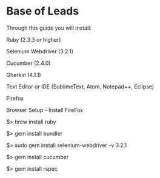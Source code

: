 # Base of Leads

Through this guide you will install: 

Ruby (2.3.3 or higher)

Selenium Webdriver (3.2.1) 

Cucumber (2.4.0)

Gherkin (4.1.1)

Text Editor or IDE (SublimeText, Atom, Notepad++, Eclipse)

Firefox 


Browser Setup - Install FireFox

$> brew install ruby

$> gem install bundler

$> sudo gem install selenium-webdriver -v 3.2.1

$> gem install cucumber

$> gem install rspec


